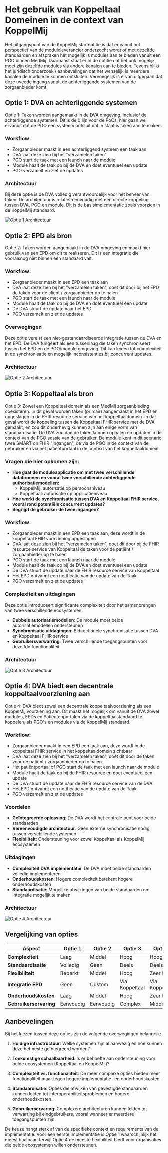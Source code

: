 # Het gebruik van Koppeltaal Domeinen in de context van KoppelMij

Het uitgangspunt van de KoppelMij startnotitie is dat er vanuit het perspectief van de moduleleverancier onderzocht wordt of met dezelfde standaarden en afspraken het mogelijk is modules aan te bieden vanuit een PGO binnen MedMij. Daarnaast staat er in de notitie dat het ook mogelijk moet zijn dezelfde modules via andere kanalen aan te bieden. Tevens blijkt het juridisch onderzoek / aanbevelingen dat het wenselijk is meerdere kanalen de module te kunnen ontsluiten. Vervoegelijk is ervan uitgegaan dat deze tweede ingang vanuit de achterliggende systemen van de zorgaanbieder komt.

## Optie 1: DVA en achterliggende systemen

Optie 1: Taken worden aangemaakt in de DVA omgeving, inclusief de achterliggende systemen. Dit is de 0 lijn voor de PoCs, hier gaan we ervanuit dat de PGO een systeem ontsluit dat in staat is taken aan te maken.

### Workflow:
- Zorgaanbieder maakt in een achterliggend systeem een taak aan
- DVA laat deze zien bij het "verzamelen taken"
- PGO start de taak met een launch naar de module
- Module haalt de taak op bij de DVA en doet eventueel een update
- PGO verzamelt en ziet de updates

### Architectuur
Bij deze optie is de DVA volledig verantwoordelijk voor het beheer van taken. De architectuur is relatief eenvoudig met een directe koppeling tussen DVA, PGO en module. Dit is de basisimplementatie zoals voorzien in de KoppelMij standaard.

![Optie 1 Architectuur](koppeltaal/optie1.png)

## Optie 2: EPD als bron

Optie 2: Taken worden aangemaakt in de DVA omgeving en maakt hier gebruik van een EPD om dit te realiseren. Dit is een integratie die vooralsnog niet binnen een standaard valt.

### Workflow:
- Zorgaanbieder maakt in een EPD een taak aan
- DVA laat deze zien bij het "verzamelen taken", doet dit door bij het EPD de taken voor de client / zorgaanbieder op te halen
- PGO start de taak met een launch naar de module
- Module haalt de taak op bij de DVA en doet eventueel een update
- De DVA stuurt de update naar het EPD
- PGO verzamelt en ziet de updates

### Overwegingen
Deze optie vereist een niet-gestandaardiseerde integratie tussen de DVA en het EPD. De DVA fungeert als een tussenlaag die taken synchroniseert tussen het EPD en de PGO/module omgeving. Dit kan leiden tot complexiteit in de synchronisatie en mogelijk inconsistenties bij concurrent updates.

### Architectuur

![Optie 2 Architectuur](koppeltaal/optie2.png)

## Optie 3: Koppeltaal als bron

Optie 3: Zowel een Koppeltaal domein als een MedMij zorgaanbieding coëxisteren. In dit geval worden taken (primair) aangemaakt in het EPD en opgeslagen in de FHIR resource service van het koppeltaaldomein. In dat geval wordt de koppeling tussen de Koppeltaal FHIR service met de DVA gemaakt, en zou dit onderhevig kunnen zijn aan enige vorm van standaardisatie. De DVA zou dan de taken kunnen ophalen en updaten in de context van de PGO sessie van de gebruiker. De module kent in dit scenario twee SMART on FHIR "ingangen", de via de PGO in de context van de gebruiker en via het patiëntportaal in de context van het koppeltaaldomein.

### Vragen die hier opkomen zijn:
- **Hoe gaat de moduleapplicatie om met twee verschillende databronnen en vooral twee verschillende achterliggende authorisatiemodellen:**
  - KoppelMij: autorisatie op persoonsniveau
  - Koppeltaal: autorisatie op applicatieniveau
- **Hoe werkt de synchronisatie tussen DVA en Koppeltaal FHIR service, vooral rond potentiële concurrent updates?**
- **Begrijpt de gebruiker de twee ingangen?**

### Workflow:
- Zorgaanbieder maakt in een EPD een taak aan, deze wordt in de koppeltaal FHIR voorziening opgeslagen
- DVA laat deze zien bij het "verzamelen taken", doet dit door bij de FHIR resource service van Koppeltaal de taken voor de patiënt / zorgaanbieder op te halen
- PGO start de taak met een launch naar de module
- Module haalt de taak op bij de DVA en doet eventueel een update
- De DVA stuurt de update naar de FHIR resource service van Koppeltaal
- Het EPD ontvangt een notificatie van de update van de Taak
- PGO verzamelt en ziet de updates

### Complexiteit en uitdagingen
Deze optie introduceert significante complexiteit door het samenbrengen van twee verschillende ecosystemen:
- **Dubbele autorisatiemodellen**: De module moet beide autorisatiemodellen ondersteunen
- **Synchronisatie uitdagingen**: Bidirectionele synchronisatie tussen DVA en Koppeltaal FHIR service
- **Gebruikersverwarring**: Twee verschillende toegangspunten voor dezelfde functionaliteit

### Architectuur

![Optie 3 Architectuur](koppeltaal/optie3.png)

## Optie 4: DVA biedt een decentrale koppeltaalvoorziening aan

Optie 4: DVA biedt zowel een decentrale koppeltaalvoorziening als een KoppelMij voorziening aan. Dit maakt het mogelijk om vanuit de DVA zowel modules, EPDs en Patiëntenportalen via de koppeltaalstandaard te koppelen, als PGO's en modules via de KoppelMij standaard.

### Workflow:
- Zorgaanbieder maakt in een EPD een taak aan, deze wordt in de koppeltaal FHIR service in het koppeltaaldomein zichtbaar
- DVA laat deze zien bij het "verzamelen taken", doet dit door de taken voor de patiënt / zorgaanbieder op te halen
- Het patiëntportaal of PGO start de taak met een launch naar de module
- Module haalt de taak op bij de FHIR resource en doet eventueel een update
- De DVA stuurt de update naar de FHIR resource service van de DVA
- Het EPD ontvangt een notificatie van de update van de Taak
- PGO verzamelt en ziet de updates

### Voordelen
- **Geïntegreerde oplossing**: De DVA wordt het centrale punt voor beide standaarden
- **Vereenvoudigde architectuur**: Geen externe synchronisatie nodig tussen verschillende systemen
- **Flexibiliteit**: Ondersteuning voor zowel Koppeltaal als KoppelMij ecosystemen

### Uitdagingen
- **Complexiteit DVA implementatie**: De DVA moet beide standaarden volledig implementeren
- **Onderhoudskosten**: Hogere complexiteit betekent hogere onderhoudskosten
- **Standaardisatie**: Mogelijke afwijkingen van beide standaarden om integratie mogelijk te maken

### Architectuur

![Optie 4 Architectuur](koppeltaal/optie4.png)

## Vergelijking van opties

| Aspect | Optie 1 | Optie 2 | Optie 3 | Optie 4 |
|--------|---------|---------|---------|---------|
| **Complexiteit** | Laag | Middel | Hoog | Hoog |
| **Standaardisatie** | Volledig | Geen | Deels | Deels |
| **Flexibiliteit** | Beperkt | Middel | Hoog | Zeer hoog |
| **Integratie EPD** | Geen | Custom | Via Koppeltaal | Via Koppeltaal |
| **Onderhoudskosten** | Laag | Middel | Hoog | Zeer hoog |
| **Gebruikerservaring** | Eenvoudig | Eenvoudig | Complex | Middel |

## Aanbevelingen

Bij het kiezen tussen deze opties zijn de volgende overwegingen belangrijk:

1. **Huidige infrastructuur**: Welke systemen zijn al aanwezig en hoe kunnen deze het beste geïntegreerd worden?

2. **Toekomstige schaalbaarheid**: Is er behoefte aan ondersteuning voor beide ecosystemen (Koppeltaal en KoppelMij)?

3. **Complexiteit vs. functionaliteit**: De meer complexe opties bieden meer functionaliteit maar tegen hogere implementatie- en onderhoudskosten.

4. **Standaardisatie**: Opties die afwijken van gevestigde standaarden kunnen leiden tot interoperabiliteitsproblemen en hogere onderhoudskosten.

5. **Gebruikerservaring**: Complexere architecturen kunnen leiden tot verwarring bij eindgebruikers, vooral wanneer er meerdere toegangspunten zijn.

De keuze hangt sterk af van de specifieke context en requirements van de implementatie. Voor een eerste implementatie is Optie 1 waarschijnlijk het meest haalbaar, terwijl Optie 4 de meeste flexibiliteit biedt voor organisaties die beide ecosystemen willen ondersteunen.
